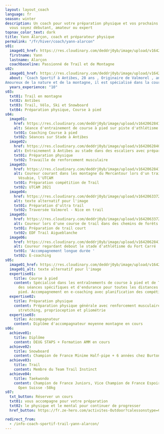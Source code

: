 ```yaml
---
layout: layout_coach
language: fr
season: winter
description: Un coach pour votre préparation physique et vos prochains défis, que
  vous soyez débutant, amateur ou expert
topnav_color_text: dark
title: Yann Alarçon, coach et préparateur physique
permalink: "/fr/hiver/coach/yann-alarcon"
s01:
  image01_href: https://res.cloudinary.com/deddrj0yb/image/upload/v1642065243/website/Coaching/IMG_20210716_180932_893_idwzlg.jpg
  firstname: Yann
  lastname: Alarçon
  coachbaseline: Passionné de Trail et de Montagne
s02:
  image01_href: https://res.cloudinary.com/deddrj0yb/image/upload/v1642062841/website/Coaching/Yann_3_z49tq1.jpg
  about: 'Coach Sportif à Antibes, 28 ans , Originaire de Valmorel , ancien snowboardeur et pratiquant de sport de combat (Taekwondo) à haut niveau.  Après des études en Staps, il se spécialise dans l’entraînement. Il a été entraîneur de Taekwondo pendant 2ans au Club des Sports de Valmorel et a coaché en course à pied et trail en entreprises à Lyon (Aoste et Groupama). Il entraîne et accompagne des groupes de coureur à l’année.
Amoureux de la nature et de la montagne, il est spécialisé dans la course à pied et le trail.'
  years_experience: "10"
s03:
  txt01: Trail en montagne
  txt02: Antibes
  txt03: Trail, Vélo, Ski et Snowboard
  txt04: Préparation physique, Course à pied
s04:
  image01:
    href: https://res.cloudinary.com/deddrj0yb/image/upload/v1642062841/website/Coaching/G0090154_1638033833951-min_abtzoq.jpg
    alt: Séance d'entrainement de course à pied sur piste d'athlétisme à Antibes
    txt01: Coaching Course à pied
    txt02: Séances sur Stade à Antibes
  image02:
    href: https://res.cloudinary.com/deddrj0yb/image/upload/v1642062840/website/Coaching/G0190431_1638033833951-min_u4n7bh.jpg
    alt: Entrainement à Antibes au stade dans des escaliers avec préparation physique
    txt01: Préparation physique
    txt02: Travaille de renforcement musculaire
  image03:
    href: https://res.cloudinary.com/deddrj0yb/image/upload/v1642062841/website/Coaching/1_wcquwr.png
    alt: Coureur courant dans les montagne du Mercantour lors d'un trail à Saint Martin
      Vésubie, l'UTCAM
    txt01: Préparation compétition de Trail
    txt02: UTCAM 2021
  image04:
    href: https://res.cloudinary.com/deddrj0yb/image/upload/v1642063372/website/Coaching/IMG_20200710_092042_1_m0joof.jpg
    alt: texte alternatif pour l'image
    txt01: Préparation d'ultra trail
    txt02: Traversée Valmorel - Nice en trail
  image05:
    href: https://res.cloudinary.com/deddrj0yb/image/upload/v1642063372/website/Coaching/FB_IMG_1603434965970_mkylzx.jpg
    alt: Coureur lors d'une course de trail dans des chemins de forêts
    txt01: Préparation de trail court
    txt02: EDF Trail Aigueblanche
  image06:
    href: https://res.cloudinary.com/deddrj0yb/image/upload/v1642062841/website/Coaching/Yann_2_qwkpvt.jpg
    alt: Coureur regardant debout le stade d'athlétisme du Fort Carré
    txt01: 'Accompagnement longue durée '
    txt02: E-coaching
s05:
  image01_href: https://res.cloudinary.com/deddrj0yb/image/upload/v1642063364/website/Coaching/IMG-20200521-WA0140_rr4kum.jpg
  image01_alt: texte alternatif pour l'image
  expertise01:
    title: Course à pied
    content: Spécialisé dans les entraînements de course à pied et de Trail. Accompagnement
      des séances spécifiques et d'endurance pour toutes les distances de course à
      pied. Accompagnement en e-coaching avec planification des compétitions
  expertise02:
    title: Préparation physique
    content: Préparation physique générale avec renforcement musculaire, musculation,
      stretching, proprioception et pliométrie
  expertise03:
    title: Accompagnateur
    content: Diplôme d'accompagnateur moyenne montagne en cours
s06:
  achieve01:
    title: Diplôme
    content: DEUG STAPS + Formation AMM en cours
  achieve02:
    title: Snowboard
    content: Champion de France Minime Half-pipe + 6 années chez Burton France Snowboard
  achieve03:
    title: Trail
    content: Membre du Team Trail Instinct
  achieve04:
    title: Taekwondo
    content: Champion de France Juniors, Vice Champion de France Espoir, Vainqueur
      Open Suisse -58kg
s07:
  txt_button: Réserver un cours
  txt01: vous accompagne pour votre préparation
  txt02: le physique et le mental pour continuer de progresser
  href_button: https://fr.ze-hero.com/activites-Outdoor?calessonstype=Cours+priv%C3%A9&catypegenderlistsummer=all&calessonsactivitytype=Coaching&start-date=

redirect_from:
  - /info-coach-sportif-trail-yann-alarcon/
---
```

